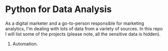 # Python for Data Analysis

As a digital marketer and a go-to-person responsible for marketing analytics, I'm dealing with lots of data from a variety of sources. In this repo I will list some of the projects (please note, all the sensitive data is hidden).

1. Automation. 

